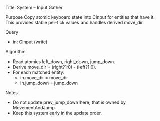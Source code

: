 Title: System – Input Gather

Purpose
Copy atomic keyboard state into CInput for entities that have it. This provides stable per-tick values and handles derived move_dir.

Query
- in: CInput (write)

Algorithm
- Read atomics left_down, right_down, jump_down.
- Derive move_dir = (right?1:0) - (left?1:0).
- For each matched entity:
  - in.move_dir = move_dir
  - in.jump_down = jump_down

Notes
- Do not update prev_jump_down here; that is owned by MovementAndJump.
- Keep this system early in the update order.

